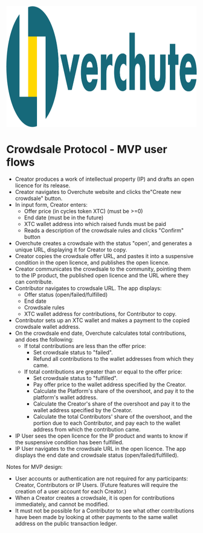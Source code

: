 <img height=320 src="https://github.com/Overchute/overchute/blob/main/overchute_name.png" />

# Crowdsale Protocol  - MVP user flows

- Creator produces a work of intellectual property (IP) and drafts an open licence for its release.
- Creator navigates to Overchute website and clicks the"Create new crowdsale" button.
- In input form, Creator enters:
    - Offer price (in cycles token XTC) (must be >=0)
    - End date (must be in the future)
    - XTC wallet address into which raised funds must be paid
    - Reads a description of the crowdsale rules and clicks "Confirm" button
- Overchute creates a crowdsale with the status "open', and generates a unique URL, displaying it for Creator to copy.
- Creator copies the crowdsale offer URL, and pastes it into a suspensive condition in the open licence, and publishes the open licence.
- Creator communicates the crowdsale to the community, pointing them to the IP product, the published open licence and the URL where they can contribute.
- Contributor navigates to crowdsale URL. The app displays:
    - Offer status (open/failed/fulfilled)
    - End date
    - Crowdsale rules
    - XTC wallet address for contributions, for Contributor to copy.
- Contributor sets up an XTC wallet and makes a payment to the copied crowdsale wallet address.
- On the crowdsale end date, Overchute calculates total contributions, and does the following:
    - If total contributions are less than the offer price:
        - Set crowdsale status to "failed".
        - Refund all contributions to the wallet addresses from which they came.
    - If total contributions are greater than or equal to the offer price:
        - Set crowdsale status to "fulfilled".
        - Pay offer price to the wallet address specified by the Creator.
        - Calculate the Platform's share of the overshoot, and pay it to the platform's wallet address.
        - Calculate the Creator's share of the overshoot and pay it to the wallet address specified by the Creator.
        - Calculate the total Contributors' share of the overshoot, and the portion due to each Contributor, and pay each to the wallet address from which the contribution came.
- IP User sees the open licence for the IP product and wants to know if the suspensive condition has been fulfilled.
- IP User navigates to the crowdsale URL in the open licence. The app displays the end date and crowdsale status (open/failed/fulfilled).

Notes for MVP design:
- User accounts or authentication are not required for any participants: Creator, Contributors or IP Users. (Future features will require the creation of a user account for each Creator.)
- When a Creator creates a crowdsale, it is open for contributions immediately, and cannot be modified.
- It must not be possible for a Contributor to see what other contributions have been made by looking at other payments to the same wallet address on the public transaction ledger.

